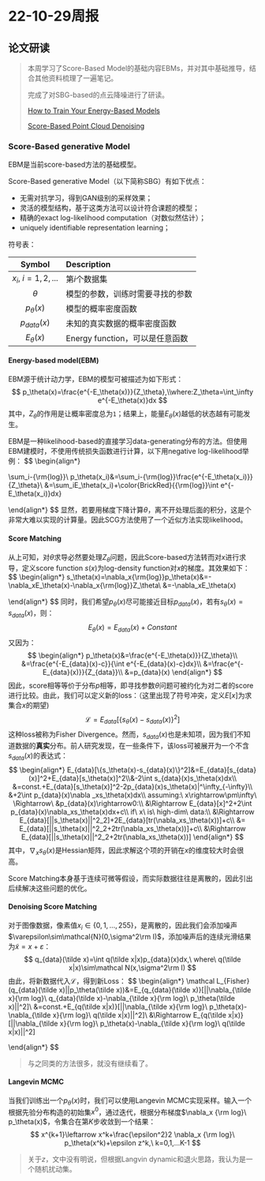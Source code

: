 # 22-10-29周报

## 论文研读

> 本周学习了Score-Based Model的基础内容EBMs，并对其中基础推导，结合其他资料梳理了一遍笔记。
>
> 完成了对SBG-based的点云降噪进行了研读。
>
> [How to Train Your Energy-Based Models](https://arxiv.org/abs/2101.03288)
>
> [Score-Based Point Cloud Denoising](https://openaccess.thecvf.com/content/ICCV2021/html/Luo_Score-Based_Point_Cloud_Denoising_ICCV_2021_paper.html)

### Score-Based generative Model



EBM是当前score-based方法的基础模型。

Score-Based generative Model（以下简称SBG）有如下优点：

- 无需对抗学习，得到GAN级别的采样效果；
- 灵活的模型结构，基于这类方法可以设计符合课题的模型；
- 精确的exact log-likelihood computation（对数似然估计）；
- uniquely identifiable representation learning；

符号表：

|      Symbol       | Description                      |
| :---------------: | :------------------------------- |
| $x_i,\ i=1,2,...$ | 第$i$个数据集                    |
|     $\theta$      | 模型的参数，训练时需要寻找的参数 |
|   $p_\theta(x)$   | 模型的概率密度函数               |
|   $p_{data}(x)$   | 未知的真实数据的概率密度函数     |
|   $E_\theta(x)$   | Energy function，可以是任意函数  |

#### Energy-based model(EBM)

EBM源于统计动力学，EBM的模型可被描述为如下形式：
$$
p_\theta(x)=\frac{e^{-E_\theta(x)}}{Z_\theta},\\where:Z_\theta=\int_\infty e^{-E_\theta(x)}dx
$$
其中，$Z_\theta$的作用是让概率密度总为`1`；结果上，能量$E_\theta(x)$越低的状态越有可能发生。

EBM是一种likelihood-based的直接学习data-generating分布的方法。但使用EBM建模时，不使用传统损失函数进行计算，以下用negative log-likelihood举例：
$$
\begin{align*}

\sum_i-{\rm{log}}\ p_\theta(x_i)&=\sum_i-{\rm{log}}\frac{e^{-E_\theta(x_i)}}{Z_\theta}\\
&=\sum_iE_\theta(x_i)+\color{BrickRed}{{\rm{log}}\int e^{-E_\theta(x_i)}dx}


\end{align*}
$$
显然，若要用梯度下降计算$\theta$，离不开处理后面的积分，这是个非常大难以实现的计算量。因此SCG方法使用了一个近似方法实现likelihood。

#### Score Matching

从上可知，对$\theta$求导必然要处理$Z_\theta$问题，因此Score-based方法转而对$x$进行求导，定义score function $s(x)$为log-density function对$x$的梯度。其效果如下：
$$
\begin{align*}
s_\theta(x)=\nabla_x{\rm{log}}p_\theta(x)&=-\nabla_xE_\theta(x)-\nabla_x{\rm{log}}Z_\theta\\
&=-\nabla_xE_\theta(x)

\end{align*}
$$
同时，我们希望$p_\theta(x)$尽可能接近目标$p_{data}(x)$，若有$s_\theta(x)=s_{data}(x)$，则：
$$
E_\theta(x)=E_{data}(x)+Constant
$$
又因为：
$$
\begin{align*}
p_\theta(x)&=\frac{e^{-E_\theta(x)}}{Z_\theta}\\
&=\frac{e^{-E_{data}(x)-c}}{\int e^{-E_{data}(x)-c}dx}\\
&=\frac{e^{-E_{data}(x)}}{Z_{data}}\\
&=p_{data}(x)
\end{align*}
$$
因此，score相等等价于分布$p$相等，即寻找参数$\theta$问题可被约化为对二者的score进行比较。由此，我们可以定义新的loss：（这里出现了符号冲突，定义$E[x]$为求集合$x$的期望)
$$
\mathcal L=E_{data}[\{s_\theta(x)-s_{data}(x)\}^2]
$$
这种loss被称为Fisher Divergence。然而，$s_{data}(x)$也是未知项，因为我们不知道数据的**真实**分布。前人研究发现，在一些条件下，该loss可被展开为一个不含$s_{data}(x)$的表达式：
$$
\begin{align*}
E_{data}[\{s_\theta(x)-s_{data}(x)\}^2]&=E_{data}[s_{data}(x)]^2+E_{data}[s_\theta(x)]^2\\&-2\int s_{data}(x)s_\theta(x)dx\\
&=const.+E_{data}[s_\theta(x)]^2-2p_{data}(x)s_\theta(x)|^\infty_{-\infty}\\
&+2\int p_{data}(x)\nabla _xs_\theta(x)dx\\
assuming:\ x\rightarrow\pm\infty\ \Rightarrow\ &p_{data}(x)\rightarrow0:\\
&\Rightarrow E_{data}[x]^2+2\int p_{data}(x)\nabla_xs_\theta(x)dx+c\\
if\ x\ is\ high-dim\ data:\\
&\Rightarrow E_{data}[||s_\theta(x)||^2_2]+2E_{data}[tr(\nabla_xs_\theta(x))]+c\\
&= E_{data}[||s_\theta(x)||^2_2+2tr(\nabla_xs_\theta(x))]+c\\
&\Rightarrow E_{data}[||s_\theta(x)||^2_2+2tr(\nabla_xs_\theta(x))]
\end{align*}
$$
其中，$\nabla_xs_\theta(x)$是Hessian矩阵，因此求解这个项的开销在$x$的维度较大时会很高。

Score Matching本身基于连续可微等假设，而实际数据往往是离散的，因此引出后续解决这些问题的优化。

#### Denoising Score Matching

对于图像数据，像素值$x_i\in\{0,1,...,255\}$，是离散的，因此我们会添加噪声$\varepsilon\sim\mathcal{N}(0,\sigma^2\rm I)$，添加噪声后的连续光滑结果为$\tilde x=x+\varepsilon$：
$$
q_{data}(\tilde x)=\int q(\tilde x|x)p_{data}(x)dx,\ where\ q(\tilde x|x)\sim\mathcal N(x,\sigma^2\rm I)
$$
由此，将新数据代入$\mathcal L$，得到新Loss：
$$
\begin{align*}
\mathcal L_{Fisher}(q_{data}(\tilde x)||p_\theta(\tilde x))&=E_{q_{data}(\tilde x)}[||\nabla_{\tilde x}{\rm log}\ q_{data}(\tilde x)-\nabla_{\tilde x}{\rm log}\ p_\theta(\tilde x)||^2]\\
&=const.+E_{q(\tilde x|x)}[||\nabla_{\tilde x}{\rm log}\ p_\theta(x)-\nabla_{\tilde x}{\rm log}\ q(\tilde x|x)||^2]\\
&\Rightarrow E_{q(\tilde x|x)}[||\nabla_{\tilde x}{\rm log}\ p_\theta(x)-\nabla_{\tilde x}{\rm log}\ q(\tilde x|x)||^2]

\end{align*}
$$

> 与之同类的方法很多，就没有继续看了。

#### Langevin MCMC

当我们训练出一个$p_\theta(x)$时，我们可以使用Langevin MCMC实现采样。输入一个根据先验分布构造的初始集$x^0$，通过迭代，根据分布梯度$\nabla_x {\rm log}\ p_\theta(x)$，令集合在第$K$步收敛到一个结果：
$$
x^{k+1}\leftarrow x^k+\frac{\epsilon^2}2 \nabla_x {\rm log}\ p_\theta(x^k)+\epsilon z^k,\ k=0,1,...K-1
$$

> 关于$z$，文中没有明说，但根据Langvin dynamic和退火思路，我认为是一个随机扰动集。